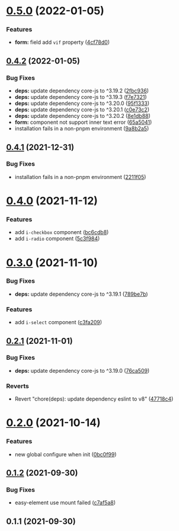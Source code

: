 # [0.5.0](https://github.com/preflower/easy-element/compare/v0.4.2...v0.5.0) (2022-01-05)


### Features

* **form:** field add `vif` property ([4cf78d0](https://github.com/preflower/easy-element/commit/4cf78d02cf993ef978069d9828ba626c3cf443f8))

## [0.4.2](https://github.com/preflower/easy-element/compare/v0.4.0...v0.4.2) (2022-01-05)


### Bug Fixes

* **deps:** update dependency core-js to ^3.19.2 ([2fbc936](https://github.com/preflower/easy-element/commit/2fbc9364e50dab66f27944b19d3b79b5ce951e4a))
* **deps:** update dependency core-js to ^3.19.3 ([f7e7321](https://github.com/preflower/easy-element/commit/f7e732113fa9680d9123d8e6a7a081a9e1ae9946))
* **deps:** update dependency core-js to ^3.20.0 ([95f1333](https://github.com/preflower/easy-element/commit/95f1333831c05b9be819de241b6df9eeb8710278))
* **deps:** update dependency core-js to ^3.20.1 ([c0e73c2](https://github.com/preflower/easy-element/commit/c0e73c21f175a473e2dc71f86c022828fc6d34ff))
* **deps:** update dependency core-js to ^3.20.2 ([8e1db88](https://github.com/preflower/easy-element/commit/8e1db8832d65ebb74ef852809aa1b7e9ea0d478c))
* **form:** component not support inner text error ([65a5041](https://github.com/preflower/easy-element/commit/65a504123f2ef9924c4c3fd0fbc627f3b9aa65cd))
* installation fails in a non-pnpm environment ([9a8b2a5](https://github.com/preflower/easy-element/commit/9a8b2a5171c1697c7ff1ea422d6d7e27bd88892a))

## [0.4.1](https://github.com/preflower/easy-element/compare/v0.4.0...v0.4.1) (2021-12-31)


### Bug Fixes

* installation fails in a non-pnpm environment ([2211f05](https://github.com/preflower/easy-element/commit/2211f05b6ccd2c7e4c3a1aadaff8b3447b67c599))

# [0.4.0](https://github.com/preflower/easy-element/compare/v0.3.0...v0.4.0) (2021-11-12)


### Features

* add `i-checkbox` component ([bc6cdb8](https://github.com/preflower/easy-element/commit/bc6cdb825c98288702b572cff65cc74a1a1cba76))
* add `i-radio` component ([5c3f984](https://github.com/preflower/easy-element/commit/5c3f9843ad60aadb14f7e4f4f6ec91da9b649e3a))

# [0.3.0](https://github.com/preflower/easy-element/compare/v0.2.1...v0.3.0) (2021-11-10)


### Bug Fixes

* **deps:** update dependency core-js to ^3.19.1 ([789be7b](https://github.com/preflower/easy-element/commit/789be7b86a6d37b9a06c6b710a3dc9eac401d9f3))


### Features

* add `i-select` component ([c3fa209](https://github.com/preflower/easy-element/commit/c3fa209bbada34d5602b51ed6a82bbc2d8bab15a))

## [0.2.1](https://github.com/preflower/easy-element/compare/v0.2.0...v0.2.1) (2021-11-01)


### Bug Fixes

* **deps:** update dependency core-js to ^3.19.0 ([76ca509](https://github.com/preflower/easy-element/commit/76ca509a141050f5b1b3399173405cf7dbdb7627))


### Reverts

* Revert "chore(deps): update dependency eslint to v8" ([47718c4](https://github.com/preflower/easy-element/commit/47718c41ba5c314095cf5d48c1b2a17b41ec9930))

# [0.2.0](https://github.com/preflower/easy-element/compare/v0.1.2...v0.2.0) (2021-10-14)


### Features

* new global configure when init ([0bc0f99](https://github.com/preflower/easy-element/commit/0bc0f99d88624e11ccb41c78aa1b013b92ae5719))

## [0.1.2](https://github.com/preflower/easy-element/compare/v0.1.1...v0.1.2) (2021-09-30)


### Bug Fixes

* easy-element use mount failed ([c7af5a8](https://github.com/preflower/easy-element/commit/c7af5a8fd79ea86fec83a958c70fd7acc0736d4b))

## 0.1.1 (2021-09-30)

